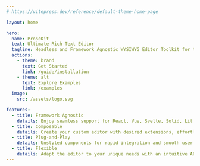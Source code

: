 ```yaml
---
# https://vitepress.dev/reference/default-theme-home-page

layout: home

hero:
  name: ProseKit
  text: Ultimate Rich Text Editor
  tagline: Headless and Framework Agnostic WYSIWYG Editor Toolkit for the Web.
  actions:
    - theme: brand
      text: Get Started
      link: /guide/installation
    - theme: alt
      text: Explore Examples
      link: /examples
  image:
    src: /assets/logo.svg

features:
  - title: Framework Agnostic
    details: Enjoy seamless support for React, Vue, Svelte, Solid, Lit and vanilla JS.
  - title: Composable
    details: Create your custom editor with desired extensions, effortlessly overriding any behavior.
  - title: Plug-and-Play
    details: Unstyled components for rapid integration and smooth user experience.
  - title: Flexible
    details: Adapt the editor to your unique needs with an intuitive API.
---
```


<script setup>
import { DemoEditor } from './components/demo-editor-dynamic'
</script>

<DemoEditor />

<style>
.VPHero.has-image * {
  text-wrap: balance;
}

.VPHero.has-image .main .name {
  max-width: 100%;
}

.VPHero.has-image .main .text {
  max-width: 100%;
}

.VPHero.has-image .main .tagline {
  max-width: 100%;
}

@media (min-width: 960px) {
  .VPHero.has-image .text {
    font-size: 50px;
  }

  .VPHero.has-image .VPImage {
    max-width: 100%;
    max-height: 100%;
    height: 300px;
    padding-left: 32px;
  }

  .VPHero.has-image .image-container {
    transform: translate(0px, -32px);
  }
}
</style>
